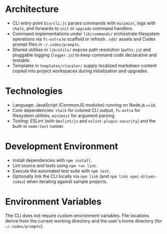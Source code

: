 # Architecture

- CLI entry point `bin/cli.js` parses commands with `minimist`, logs with `chalk`, and forwards to `init` or `upgrade` command handlers.
- Command implementations under `lib/commands/` orchestrate filesystem operations via `fs-extra` to scaffold or refresh `.sdd/` assets and Codex prompt files in `~/.codex/prompts`.
- Shared utilities in `lib/utils/` expose path resolution (`paths.js`) and pluggable logging (`logger.js`) to keep command code declarative and testable.
- Templates in `templates/<locale>/` supply localized markdown content copied into project workspaces during initialization and upgrades.

# Technologies

- Language: JavaScript (CommonJS modules) running on Node.js `>=18`.
- Core dependencies: `chalk` for colored CLI output, `fs-extra` for filesystem utilities, `minimist` for argument parsing.
- Tooling: ESLint (with `@eslint/js` and `eslint-plugin-security`) and the built-in `node:test` runner.

# Development Environment

- Install dependencies with `npm install`.
- Lint source and tests using `npm run lint`.
- Execute the automated test suite with `npm test`.
- Optionally link the CLI locally via `npm link` (and `npm link spec-driven-codex`) when iterating against sample projects.

# Environment Variables

The CLI does not require custom environment variables. File locations derive from the current working directory and the user's home directory (for `~/.codex/prompts`).
